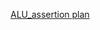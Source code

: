 [ALU_assertion plan](https://1drv.ms/x/c/73b1f81e174db4a2/EZiVQW6j2ApMoV7aOr22jUIB6um61HNAs_k2hVL94Xk1qw?e=QwWLJo)
